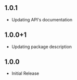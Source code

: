 ## 1.0.1
- Updating API's documentation

## 1.0.0+1
- Updating package description

## 1.0.0
- Initial Release